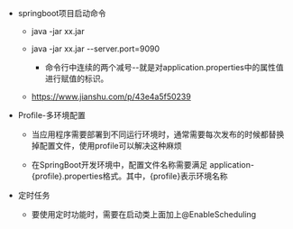 - springboot项目启动命令

	- java -jar xx.jar

	- java -jar xx.jar --server.port=9090

		- 命令行中连续的两个减号--就是对application.properties中的属性值进行赋值的标识。

	- https://www.jianshu.com/p/43e4a5f50239

- Profile-多环境配置

	- 当应用程序需要部署到不同运行环境时，通常需要每次发布的时候都替换掉配置文件，使用profile可以解决这种麻烦

	- 在SpringBoot开发环境中，配置文件名称需要满足 application-{profile}.properties格式。其中，{profile}表示环境名称

- 定时任务

	- 要使用定时功能时，需要在启动类上面加上@EnableScheduling
